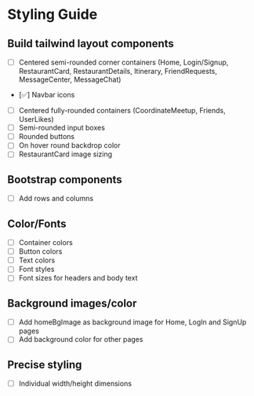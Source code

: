 # Styling Guide

## Build tailwind layout components
- [ ] Centered semi-rounded corner containers (Home, Login/Signup, RestaurantCard, RestaurantDetails, Itinerary, FriendRequests, MessageCenter, MessageChat)
- [✅] Navbar icons
- [ ] Centered fully-rounded containers (CoordinateMeetup, Friends, UserLikes)
- [ ] Semi-rounded input boxes
- [ ] Rounded buttons
- [ ] On hover round backdrop color
- [ ] RestaurantCard image sizing

## Bootstrap components
- [ ] Add rows and columns

## Color/Fonts
- [ ] Container colors
- [ ] Button colors
- [ ] Text colors
- [ ] Font styles
- [ ] Font sizes for headers and body text

## Background images/color
- [ ] Add homeBgImage as background image for Home, LogIn and SignUp pages
- [ ] Add background color for other pages

## Precise styling
- [ ] Individual width/height dimensions
